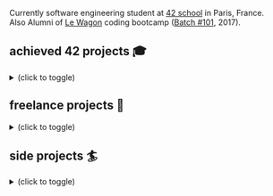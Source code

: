Currently software engineering student at [42 school](https://www.42.fr/) in Paris, France.
<br />Also Alumni of [Le Wagon](https://github.com/lewagon) coding bootcamp ([Batch #101](https://www.lewagon.com/fr), 2017).

## achieved 42 projects 🎓
<details><summary>(click to toggle)</summary>

- Web projects:
  - [**transcendence**](https://github.com/Fraberg/transcendence) (wip): build containerized webapp for online pong contest with [rails](https://rubyonrails.org/) and [backbonejs](https://backbonejs.org/)

- [C++ language](https://en.wikipedia.org/wiki/C%2B%2B) projects:
  - [**webserv**](https://github.com/Fraberg/webserv): coded a web server and implemented [http protocol](https://fr.wikipedia.org/wiki/Hypertext_Transfer_Protocol) ([RFCs](https://en.wikipedia.org/wiki/List_of_RFCs) 7230 to 7235), from scratch
  - [**ft_containers**](https://github.com/Fraberg/ft_containers): recoded some [STL containers](https://en.cppreference.com/w/cpp/container) - list, vector, queue, stack and map (as a [binary search tree](https://fr.wikipedia.org/wiki/Arbre_binaire_de_recherche))
  - **C++ 'piscine'**: validated suite of 9 projects made up of severals exercices to learn [OOP (Object-Oriented Programming)](https://en.wikipedia.org/wiki/Object-oriented_programming)

- [C language](https://en.wikipedia.org/wiki/C_(programming_language)) projects:
  - [**philosophers**](https://github.com/Fraberg/philosophers/tree/master): simulated and solved [dining philosophers problem](https://en.wikipedia.org/wiki/Dining_philosophers_problem) with [multithreading](https://en.wikipedia.org/wiki/Multithreading_(computer_architecture))
  - [**minishell**](https://github.com/Fraberg/minishell): coded a [shellscript](https://en.wikipedia.org/wiki/Shell_script) able to run [builtin commands](https://en.wikipedia.org/wiki/Shell_builtin#:~:text=In%20computing%2C%20a%20shell%20builtin,is%20no%20program%20loading%20overhead.) and execute binaries
  - **cub3D**: coded a light version of [Wolfenstein 3D](https://en.wikipedia.org/wiki/Wolfenstein_3D) game with sprites using [raycasting](https://en.wikipedia.org/wiki/Ray_casting) technique
  - **fillit**: coded an algorithm to instantly solve a kind of [tetris puzzle](https://fr.wikipedia.org/wiki/Tetris) game, using [backtracking](https://en.wikipedia.org/wiki/Backtracking)
  - **ft_printf**: recoded [printf](https://en.wikipedia.org/wiki/Printf_format_string), the main C output function
  - **get_next_line()**: coded a fully secured function to read a [file descriptor](https://en.wikipedia.org/wiki/File_descriptor)
  - **libft**: coded a library regrouping usual functions in order to use them in future projects
  - [**C 'piscine' entrance exam**](https://www.42.fr/la-piscine/): 4 weeks long. Ranked top 5% on +800 candidates

- [DevOps](https://en.wikipedia.org/wiki/DevOps) projects (Kubernetes, Docker, Telegraf, InfluxDB, Grafana):
  - **ft_services**: virtualize a network of microservices and do "clustering" with [docker](https://www.docker.com/) and [kubernetes](https://kubernetes.io/) stack
  - **ft_server**: do some system administration with [wordpress](wordpress), [phpmyadmin](https://www.phpmyadmin.net/), [nginx](https://en.wikipedia.org/wiki/Nginx) and [docker](https://www.docker.com/)
  
- [Assembly language](https://en.wikipedia.org/wiki/Assembly_language) projects:
  - **libasm**: recoded some usual functions

</details>

## freelance projects 💸
<details><summary>(click to toggle)</summary>

- in 2020:
  - data analyst support for [finance experts](https://www.aeque-p.com/) in litigations & forensic 
  - web scrapping using [Puppeteer](https://developers.google.com/web/tools/puppeteer) for M&A business dev ([see the code here](https://github.com/Fraberg/web_scrapping))

- in 2019:
  - [sentimental analysis](https://en.wikipedia.org/wiki/Sentiment_analysis) of twitter trends for a political organization using [twitter API](https://developer.twitter.com/en/docs) and [Google AI APIs](https://cloud.google.com/natural-language)
  - python teacher at [Collège privé Gerson](https://www.gerson-paris.com/) ([see the courses here](https://github.com/Fraberg/cours_de_python_pour_Gerson))

- in 2018:
  - designed, implemented and shipped to production [an order management software](https://www.ordea.co/) used by parisian artisans
</details>

## side projects 🏄
<details><summary>(click to toggle)</summary>

- in python:
  - program to transfer all your spotify playlists into youtube music (bc yt music > spotify)
  - program to collect credit card operations daily and classify them into GSheet (with the help of [Budget Insight API](https://www.budget-insight.com/))
  - program to retrieve lyrics on [rap genius](https://genius.com/)
 
- and many other, mostly done while bored in college

</details>
